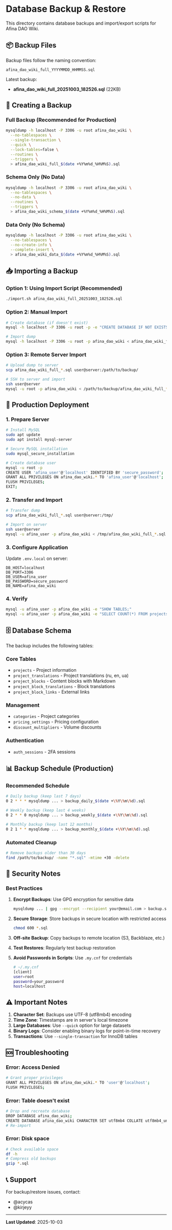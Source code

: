 # Database Backup & Restore

This directory contains database backups and import/export scripts for Afina DAO Wiki.

## 📦 Backup Files

Backup files follow the naming convention:
```
afina_dao_wiki_full_YYYYMMDD_HHMMSS.sql
```

Latest backup:
- **afina_dao_wiki_full_20251003_182526.sql** (22KB)

## 🔄 Creating a Backup

### Full Backup (Recommended for Production)
```bash
mysqldump -h localhost -P 3306 -u root afina_dao_wiki \
  --no-tablespaces \
  --single-transaction \
  --quick \
  --lock-tables=false \
  --routines \
  --triggers \
  > afina_dao_wiki_full_$(date +%Y%m%d_%H%M%S).sql
```

### Schema Only (No Data)
```bash
mysqldump -h localhost -P 3306 -u root afina_dao_wiki \
  --no-tablespaces \
  --no-data \
  --routines \
  --triggers \
  > afina_dao_wiki_schema_$(date +%Y%m%d_%H%M%S).sql
```

### Data Only (No Schema)
```bash
mysqldump -h localhost -P 3306 -u root afina_dao_wiki \
  --no-tablespaces \
  --no-create-info \
  --complete-insert \
  > afina_dao_wiki_data_$(date +%Y%m%d_%H%M%S).sql
```

## 📥 Importing a Backup

### Option 1: Using Import Script (Recommended)
```bash
./import.sh afina_dao_wiki_full_20251003_182526.sql
```

### Option 2: Manual Import
```bash
# Create database (if doesn't exist)
mysql -h localhost -P 3306 -u root -p -e "CREATE DATABASE IF NOT EXISTS afina_dao_wiki CHARACTER SET utf8mb4 COLLATE utf8mb4_unicode_ci;"

# Import dump
mysql -h localhost -P 3306 -u root -p afina_dao_wiki < afina_dao_wiki_full_20251003_182526.sql
```

### Option 3: Remote Server Import
```bash
# Upload dump to server
scp afina_dao_wiki_full_*.sql user@server:/path/to/backup/

# SSH to server and import
ssh user@server
mysql -u root -p afina_dao_wiki < /path/to/backup/afina_dao_wiki_full_*.sql
```

## 🚀 Production Deployment

### 1. Prepare Server
```bash
# Install MySQL
sudo apt update
sudo apt install mysql-server

# Secure MySQL installation
sudo mysql_secure_installation

# Create database user
mysql -u root -p
CREATE USER 'afina_user'@'localhost' IDENTIFIED BY 'secure_password';
GRANT ALL PRIVILEGES ON afina_dao_wiki.* TO 'afina_user'@'localhost';
FLUSH PRIVILEGES;
EXIT;
```

### 2. Transfer and Import
```bash
# Transfer dump
scp afina_dao_wiki_full_*.sql user@server:/tmp/

# Import on server
ssh user@server
mysql -u afina_user -p afina_dao_wiki < /tmp/afina_dao_wiki_full_*.sql
```

### 3. Configure Application
Update `.env.local` on server:
```env
DB_HOST=localhost
DB_PORT=3306
DB_USER=afina_user
DB_PASSWORD=secure_password
DB_NAME=afina_dao_wiki
```

### 4. Verify
```bash
mysql -u afina_user -p afina_dao_wiki -e "SHOW TABLES;"
mysql -u afina_user -p afina_dao_wiki -e "SELECT COUNT(*) FROM projects;"
```

## 🗄 Database Schema

The backup includes the following tables:

### Core Tables
- `projects` - Project information
- `project_translations` - Project translations (ru, en, ua)
- `project_blocks` - Content blocks with Markdown
- `project_block_translations` - Block translations
- `project_block_links` - External links

### Management
- `categories` - Project categories
- `pricing_settings` - Pricing configuration
- `discount_multipliers` - Volume discounts

### Authentication
- `auth_sessions` - 2FA sessions

## 📊 Backup Schedule (Production)

### Recommended Schedule
```bash
# Daily backup (keep last 7 days)
0 2 * * * mysqldump ... > backup_daily_$(date +\%Y\%m\%d).sql

# Weekly backup (keep last 4 weeks)
0 2 * * 0 mysqldump ... > backup_weekly_$(date +\%Y\%m\%d).sql

# Monthly backup (keep last 12 months)
0 2 1 * * mysqldump ... > backup_monthly_$(date +\%Y\%m\%d).sql
```

### Automated Cleanup
```bash
# Remove backups older than 30 days
find /path/to/backup/ -name "*.sql" -mtime +30 -delete
```

## 🔐 Security Notes

### Best Practices
1. **Encrypt Backups**: Use GPG encryption for sensitive data
   ```bash
   mysqldump ... | gpg --encrypt --recipient your@email.com > backup.sql.gpg
   ```

2. **Secure Storage**: Store backups in secure location with restricted access
   ```bash
   chmod 600 *.sql
   ```

3. **Off-site Backup**: Copy backups to remote location (S3, Backblaze, etc.)

4. **Test Restores**: Regularly test backup restoration

5. **Avoid Passwords in Scripts**: Use `.my.cnf` for credentials
   ```bash
   # ~/.my.cnf
   [client]
   user=root
   password=your_password
   host=localhost
   ```

## ⚠️ Important Notes

1. **Character Set**: Backups use UTF-8 (utf8mb4) encoding
2. **Time Zone**: Timestamps are in server's local timezone
3. **Large Databases**: Use `--quick` option for large datasets
4. **Binary Logs**: Consider enabling binary logs for point-in-time recovery
5. **Transactions**: Use `--single-transaction` for InnoDB tables

## 🆘 Troubleshooting

### Error: Access Denied
```bash
# Grant proper privileges
GRANT ALL PRIVILEGES ON afina_dao_wiki.* TO 'user'@'localhost';
FLUSH PRIVILEGES;
```

### Error: Table doesn't exist
```bash
# Drop and recreate database
DROP DATABASE afina_dao_wiki;
CREATE DATABASE afina_dao_wiki CHARACTER SET utf8mb4 COLLATE utf8mb4_unicode_ci;
# Re-import
```

### Error: Disk space
```bash
# Check available space
df -h
# Compress old backups
gzip *.sql
```

## 📞 Support

For backup/restore issues, contact:
- @acycas
- @kirjeyy

---

**Last Updated**: 2025-10-03

